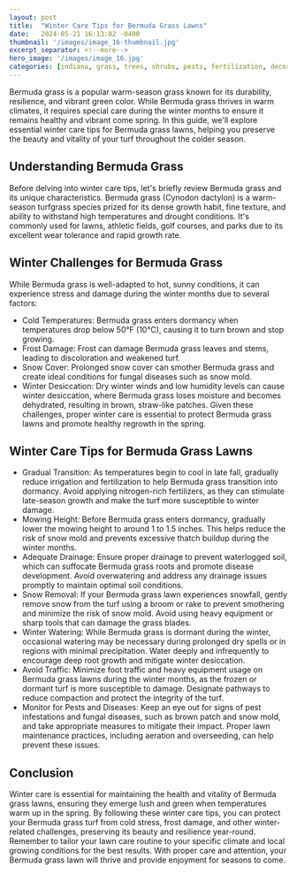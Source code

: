 ```yaml
---
layout: post
title:  "Winter Care Tips for Bermuda Grass Lawns"
date:   2024-05-21 16:13:02 -0400
thumbnail: '/images/image_16-thumbnail.jpg'
excerpt_separator: <!--more-->
hero_image: '/images/image_16.jpg'
categories: [indiana, grass, trees, shrubs, pests, fertilization, decoration, curb appeal, garden, flowers, recreation]
---
```

Bermuda grass is a popular warm-season grass known for its durability, resilience, and vibrant green color. <!--more-->While Bermuda grass thrives in warm climates, it requires special care during the winter months to ensure it remains healthy and vibrant come spring. In this guide, we'll explore essential winter care tips for Bermuda grass lawns, helping you preserve the beauty and vitality of your turf throughout the colder season.

## Understanding Bermuda Grass
Before delving into winter care tips, let's briefly review Bermuda grass and its unique characteristics. Bermuda grass (Cynodon dactylon) is a warm-season turfgrass species prized for its dense growth habit, fine texture, and ability to withstand high temperatures and drought conditions. It's commonly used for lawns, athletic fields, golf courses, and parks due to its excellent wear tolerance and rapid growth rate.

## Winter Challenges for Bermuda Grass
While Bermuda grass is well-adapted to hot, sunny conditions, it can experience stress and damage during the winter months due to several factors:
* Cold Temperatures: Bermuda grass enters dormancy when temperatures drop below 50°F (10°C), causing it to turn brown and stop growing.
* Frost Damage: Frost can damage Bermuda grass leaves and stems, leading to discoloration and weakened turf.
* Snow Cover: Prolonged snow cover can smother Bermuda grass and create ideal conditions for fungal diseases such as snow mold.
* Winter Desiccation: Dry winter winds and low humidity levels can cause winter desiccation, where Bermuda grass loses moisture and becomes dehydrated, resulting in brown, straw-like patches.
Given these challenges, proper winter care is essential to protect Bermuda grass lawns and promote healthy regrowth in the spring.

## Winter Care Tips for Bermuda Grass Lawns
* Gradual Transition: As temperatures begin to cool in late fall, gradually reduce irrigation and fertilization to help Bermuda grass transition into dormancy. Avoid applying nitrogen-rich fertilizers, as they can stimulate late-season growth and make the turf more susceptible to winter damage.
* Mowing Height: Before Bermuda grass enters dormancy, gradually lower the mowing height to around 1 to 1.5 inches. This helps reduce the risk of snow mold and prevents excessive thatch buildup during the winter months.
* Adequate Drainage: Ensure proper drainage to prevent waterlogged soil, which can suffocate Bermuda grass roots and promote disease development. Avoid overwatering and address any drainage issues promptly to maintain optimal soil conditions.
* Snow Removal: If your Bermuda grass lawn experiences snowfall, gently remove snow from the turf using a broom or rake to prevent smothering and minimize the risk of snow mold. Avoid using heavy equipment or sharp tools that can damage the grass blades.
* Winter Watering: While Bermuda grass is dormant during the winter, occasional watering may be necessary during prolonged dry spells or in regions with minimal precipitation. Water deeply and infrequently to encourage deep root growth and mitigate winter desiccation.
* Avoid Traffic: Minimize foot traffic and heavy equipment usage on Bermuda grass lawns during the winter months, as the frozen or dormant turf is more susceptible to damage. Designate pathways to reduce compaction and protect the integrity of the turf.
* Monitor for Pests and Diseases: Keep an eye out for signs of pest infestations and fungal diseases, such as brown patch and snow mold, and take appropriate measures to mitigate their impact. Proper lawn maintenance practices, including aeration and overseeding, can help prevent these issues.

## Conclusion
Winter care is essential for maintaining the health and vitality of Bermuda grass lawns, ensuring they emerge lush and green when temperatures warm up in the spring. By following these winter care tips, you can protect your Bermuda grass turf from cold stress, frost damage, and other winter-related challenges, preserving its beauty and resilience year-round. Remember to tailor your lawn care routine to your specific climate and local growing conditions for the best results. With proper care and attention, your Bermuda grass lawn will thrive and provide enjoyment for seasons to come.
